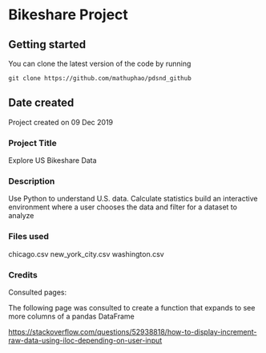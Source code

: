 # Bikeshare Project

##  Getting started

You can clone the latest version of the code by running

```
git clone https://github.com/mathuphao/pdsnd_github
```


## Date created
Project created on 09 Dec 2019

### Project Title
Explore US Bikeshare Data

### Description
Use Python to understand U.S. data. Calculate statistics
build an interactive environment where a user chooses the data and filter
for a dataset to analyze

### Files used
chicago.csv
new_york_city.csv
washington.csv

### Credits

 Consulted pages:

 The following page was consulted to create a function that expands to see more
 columns of a pandas DataFrame

https://stackoverflow.com/questions/52938818/how-to-display-increment-raw-data-using-iloc-depending-on-user-input
